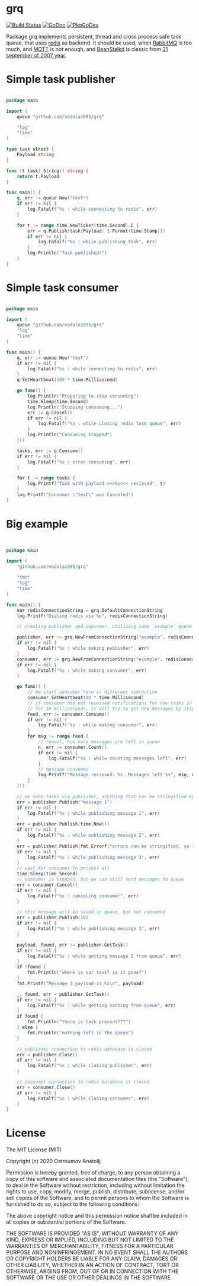 # grq

[![Build Status](https://api.travis-ci.org/vodolaz095/grq.svg)](http://travis-ci.org/vodolaz095/grq)
[![GoDoc](https://godoc.org/github.com/vodolaz095/grq?status.svg)](http://godoc.org/github.com/vodolaz095/grq)
[![PkgGoDev](https://pkg.go.dev/badge/github.com/vodolaz095/grq)](https://pkg.go.dev/github.com/vodolaz095/grq?tab=doc)

Package grq implements persistent, thread and cross process safe task queue, that uses [redis](https://redis.io) as backend.
It should be used, when [RabbitMQ](https://www.rabbitmq.com/tutorials/tutorial-one-go.html) is too much, 
and [MQTT](https://mqtt.org/getting-started/) is not enough, and [BeanStalkd](https://github.com/beanstalkd/beanstalkd)
is classic from [21 september of 2007 year](https://github.com/beanstalkd/beanstalkd/commit/50b5c5ed3fde33a18b90e93012ccd3e40c83fe38).


Simple task publisher
=======================

```go

package main

import (
	queue "github.com/vodolaz095/grq"

	"log"
	"time"
)

type task struct {
	Payload string
}

func (t task) String() string {
	return t.Payload
}

func main() {
	q, err := queue.New("test")
	if err != nil {
		log.Fatalf("%s : while connecting to redis", err)
	}

	for t := range time.NewTicker(time.Second).C {
		err = q.Publish(task{Payload: t.Format(time.Stamp)})
		if err != nil {
			log.Fatalf("%s : while publishing task", err)
		}
		log.Println("Task published!")
	}
}


```

Simple task consumer
================================

```go

package main

import (
	queue "github.com/vodolaz095/grq"
	"log"
	"time"
)

func main() {
	q, err := queue.New("test")
	if err != nil {
		log.Fatalf("%s : while connecting to redis", err)
	}
	q.SetHeartbeat(100 * time.Millisecond)

	go func() {
		log.Println("Preparing to stop consuming")
		time.Sleep(time.Second)
		log.Println("Stopping consuming...")
		err := q.Cancel()
		if err != nil {
			log.Fatalf("%s : while closing redis task queue", err)
		}
		log.Println("Consuming stopped")
	}()

	tasks, err := q.Consume()
	if err != nil {
		log.Fatalf("%s : error consuming", err)
	}

	for t := range tasks {
		log.Printf("Task with payload >>>%s<<< recieved", t)
	}
	log.Printf("Consumer \"test\" was Canceled")
}

```




Big example
========================

```go


package main

import (
	"github.com/vodolaz095/grq"
	
	"fmt"
	"log"
	"time"
)

func main() {
	var redisConnectionString = grq.DefaultConnectionString
	log.Printf("Dialing redis via %s", redisConnectionString)

	// creating publisher and consumer, utilizing same `example` queue

	publisher, err := grq.NewFromConnectionString("example", redisConnectionString)
	if err != nil {
		log.Fatalf("%s : while making publisher", err)
	}
	consumer, err := grq.NewFromConnectionString("example", redisConnectionString)
	if err != nil {
		log.Fatalf("%s : while making consumer", err)
	}

	go func() {
		// We start consumer here in different subroutine
		consumer.SetHeartbeat(10 * time.Millisecond)
		// if consumer did not received notifications for new tasks in example queue
		// for 10 milliseconds, it will try to get new messages by itself
		feed, err := consumer.Consume()
		if err != nil {
			log.Fatalf("%s : while making consumer", err)
		}
		for msg := range feed {
			// reveal, how many messages are left in queue
			n, err := consumer.Count()
			if err != nil {
				log.Fatalf("%s : while counting messages left", err)
			}
			// message consumed
			log.Printf("Message recieved: %s. Messages left %v", msg, n)
		}
	}()

	// we send tasks via publisher, anything that can be stringified by fmt.Sprint will do the trick
	err = publisher.Publish("message 1")
	if err != nil {
		log.Fatalf("%s : while publishing message 1", err)
	}
	err = publisher.Publish(time.Now())
	if err != nil {
		log.Fatalf("%s : while publishing message 2", err)
	}
	err = publisher.Publish(fmt.Errorf("errors can be stringified, so it will do the trick"))
	if err != nil {
		log.Fatalf("%s : while publishing message 3", err)
	}
	// wait for consumer to process all
	time.Sleep(time.Second)
	// consumer is stopped, but we can still send messages to queue
	err = consumer.Cancel()
	if err != nil {
		log.Fatalf("%s : canceling consumer", err)
	}

	// this message will be saved in queue, but not consumed
	err = publisher.Publish(10)
	if err != nil {
		log.Fatalf("%s : while publishing message 3", err)
	}

	payload, found, err := publisher.GetTask()
	if err != nil {
		log.Fatalf("%s : while getting message 3 from queue", err)
	}
	if !found {
		fmt.Println("where is our task? is it gone?")
	}
	fmt.Printf("Message 3 payload is %s\n", payload)

	_, found, err = publisher.GetTask()
	if err != nil {
		log.Fatalf("%s : while getting nothing from queue", err)
	}
	if found {
		fmt.Println("there is task present???")
	} else {
		fmt.Println("nothing left in the queue")
	}

	// publisher connection to redis database is closed
	err = publisher.Close()
	if err != nil {
		log.Fatalf("%s : while closing publisher", err)
	}

	// consumer connection to redis database is closed
	err = consumer.Close()
	if err != nil {
		log.Fatalf("%s : while closing consumer", err)
	}
}

```

License
=================

The MIT License (MIT)

Copyright (c) 2020 Ostroumov Anatolij <ostroumov095 at gmail dot com>

Permission is hereby granted, free of charge, to any person obtaining a copy of
this software and associated documentation files (the "Software"), to deal in
the Software without restriction, including without limitation the rights to
use, copy, modify, merge, publish, distribute, sublicense, and/or sell copies of
the Software, and to permit persons to whom the Software is furnished to do so,
subject to the following conditions:

The above copyright notice and this permission notice shall be included in all
copies or substantial portions of the Software.

THE SOFTWARE IS PROVIDED "AS IS", WITHOUT WARRANTY OF ANY KIND, EXPRESS OR
IMPLIED, INCLUDING BUT NOT LIMITED TO THE WARRANTIES OF MERCHANTABILITY, FITNESS
FOR A PARTICULAR PURPOSE AND NONINFRINGEMENT. IN NO EVENT SHALL THE AUTHORS OR
COPYRIGHT HOLDERS BE LIABLE FOR ANY CLAIM, DAMAGES OR OTHER LIABILITY, WHETHER
IN AN ACTION OF CONTRACT, TORT OR OTHERWISE, ARISING FROM, OUT OF OR IN
CONNECTION WITH THE SOFTWARE OR THE USE OR OTHER DEALINGS IN THE SOFTWARE.
